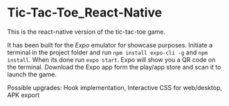 # Tic-Tac-Toe_React-Native

This is the react-native version of the tic-tac-toe game. 

It has been built for the *Expo* emulator for showcase purposes. Initiate a terminal in the project folder and run `npm install expo-cli -g` and `npm install`. 
When its done run `expo start`. Expo will show you a QR code on the terminal. Download the Expo app form the play/app store and scan it to launch the game.

Possible upgrades: Hook implementation, Interactive CSS for web/desktop, APK export
